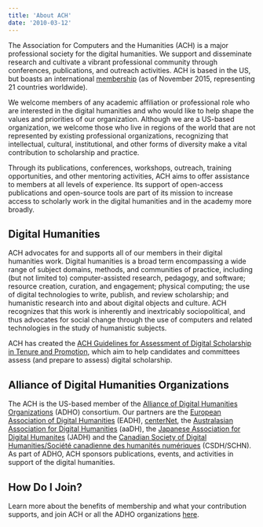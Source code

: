 ```yaml
---
title: 'About ACH'
date: '2010-03-12'
---
```

The Association for Computers and the Humanities (ACH) is a major professional society for the digital humanities. We support and disseminate research and cultivate a vibrant professional community through conferences, publications, and outreach activities. ACH is based in the US, but boasts an international [membership](/membership) (as of November 2015, representing 21 countries worldwide).

We welcome members of any academic affiliation or professional role who are interested in the digital humanities and who would like to help shape the values and priorities of our organization. Although we are a US-based organization, we welcome those who live in regions of the world that are not represented by existing professional organizations, recognizing that intellectual, cultural, institutional, and other forms of diversity make a vital contribution to scholarship and practice.

Through its publications, conferences, workshops, outreach, training opportunities, and other mentoring activities, ACH aims to offer assistance to members at all levels of experience. Its support of open-access publications and open-source tools are part of its mission to increase access to scholarly work in the digital humanities and in the academy more broadly.

Digital Humanities
------------------

ACH advocates for and supports all of our members in their digital humanities work. Digital humanities is a broad term encompassing a wide range of subject domains, methods, and communities of practice, including (but not limited to) computer-assisted research, pedagogy, and software; resource creation, curation, and engagement; physical computing; the use of digital technologies to write, publish, and review scholarship; and humanistic research into and about digital objects and culture. ACH recognizes that this work is inherently and inextricably sociopolitical, and thus advocates for social change through the use of computers and related technologies in the study of humanistic subjects.

ACH has created the [ACH Guidelines for Assessment of Digital Scholarship in Tenure and Promotion](http://ach.org/ach-guidelines-for-assessment-of-digital-scholarship-in-tenure-and-promotion/), which aim to help candidates and committees assess (and prepare to assess) digital scholarship.

Alliance of Digital Humanities Organizations
--------------------------------------------

The ACH is the US-based member of the [Alliance of Digital Humanities Organizations](http://digitalhumanities.org) (ADHO) consortium. Our partners are the [European Association of Digital Humanities](http://eadh.org/) (EADH), [centerNet](http://dhcenternet.org/), the [Australasian Association for Digital Humanities](http://aa-dh.org/) (aaDH), the [Japanese Association for Digital Humanites](http://www.jadh.org/) (JADH) and the [Canadian Society of Digital Humanities/Société canadienne des humanités numériques](http://csdh-schn.org/) (CSDH/SCHN). As part of ADHO, ACH sponsors publications, events, and activities in support of the digital humanities.

How Do I Join?
--------------

Learn more about the benefits of membership and what your contribution supports, and join ACH or all the ADHO organizations [here](/membership).
